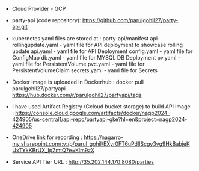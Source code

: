  - Cloud Provider - GCP

- party-api (code repository): https://github.com/parulgohil27/party-api.git

- kubernetes yaml files are stored at : party-api/manifest
    api-rollingupdate.yaml - yaml file for API deployment to showcase rolling update
    api.yaml - yaml file for API Deployment 
    config.yaml - yaml file for ConfigMap 
    db.yaml - yaml file for MYSQL DB Deployment 
    pv.yaml - yaml file for PersistentVolume
    pvc.yaml - yaml file for PersistentVolumeClaim
    secrets.yaml - yaml file for Secrets

- Docker image is uploaded in Dockerhub : 
    docker pull parulgohil27/partyapi
    https://hub.docker.com/r/parulgohil27/partyapi/tags

- I have used Artifact Registry (Gcloud bucket storage) to build API image : https://console.cloud.google.com/artifacts/docker/nagp2024-424905/us-central1/api-repo/partyapi-gke?hl=en&project=nagp2024-424905

- OneDrive link for recording : https://nagarro-my.sharepoint.com/:v:/p/parul_gohil/EXyr0FT6uPdIlScgy3vg9HkBabjeKUxTYkKBrUX_IpZmtQ?e=Klm9zX

- Service API Tier URL : http://35.202.144.170:8080/parties
